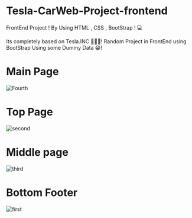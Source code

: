 # Tesla-CarWeb-Project-frontend

FrontEnd Project ! By Using HTML , CSS , BootStrap ! 💻


Its completely based on Tesla.INC 👨🏻‍💻! 
Random Project in FrontEnd using BootStrap Using some Dummy Data 😁! 

# Main Page 
![Fourth](https://user-images.githubusercontent.com/51916493/102100529-8a62c780-3e4f-11eb-8449-14c8107dbb5e.jpg)
# Top Page
![second](https://user-images.githubusercontent.com/51916493/102099829-bd588b80-3e4e-11eb-9214-24793dba2c2c.jpg)
#  Middle page
![third](https://user-images.githubusercontent.com/51916493/102100191-293af400-3e4f-11eb-87cc-767c5a9a3f58.jpg)
# Bottom Footer 
![first](https://user-images.githubusercontent.com/51916493/102099742-9f8b2680-3e4e-11eb-923f-d0c8ebd2c3c1.jpg)
